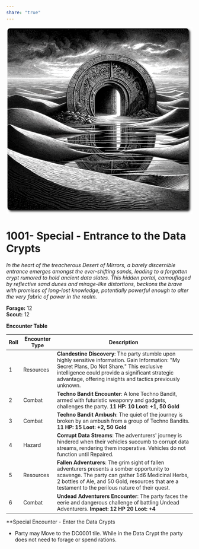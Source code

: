 ```yaml
---
share: "true"
---
```


![data-crypts](../data-crypts.png)  
  
# 1001- Special - Entrance to the Data Crypts  
  
*In the heart of the treacherous Desert of Mirrors, a barely discernible entrance emerges amongst the ever-shifting sands, leading to a forgotten crypt rumored to hold ancient data slates. This hidden portal, camouflaged by reflective sand dunes and mirage-like distortions, beckons the brave with promises of long-lost knowledge, potentially powerful enough to alter the very fabric of power in the realm.*
  
**Forage:** 12  
**Scout:** 12  
  
**Encounter Table**  

| Roll | Encounter Type | Description |
| ---- | ---- | ---- |
| 1 | Resources | **Clandestine Discovery**: The party stumble upon highly sensitive information. Gain Information: "My Secret Plans, Do Not Share." This exclusive intelligence could provide a significant strategic advantage, offering insights and tactics previously unknown. |
| 2 | Combat | **Techno Bandit Encounter**: A lone Techno Bandit, armed with futuristic weaponry and gadgets, challenges the party. **11 HP: 10 Loot: +1, 50 Gold** |
| 3 | Combat | **Techno Bandit Ambush**: The quiet of the journey is broken by an ambush from a group of Techno Bandits. **11 HP: 15 Loot: +2, 50 Gold** |
| 4 | Hazard | **Corrupt Data Streams**: The adventurers' journey is hindered when their vehicles succumb to corrupt data streams, rendering them inoperative. Vehicles do not function until Repaired. |
| 5 | Resources | **Fallen Adventurers**: The grim sight of fallen adventurers presents a somber opportunity to scavenge. The party can gather 1d6 Medicinal Herbs, 2 bottles of Ale, and 50 Gold, resources that are a testament to the perilous nature of their quest. |
| 6 | Combat | **Undead Adventurers Encounter**: The party faces the eerie and dangerous challenge of battling Undead Adventurers. **Impact: 12 HP 20 Loot: +4** |

**Special Encounter - Enter the Data Crypts  
  
- Party may Move to the DC0001 tile. While in the Data Crypt the party does not need to forage or spend rations.